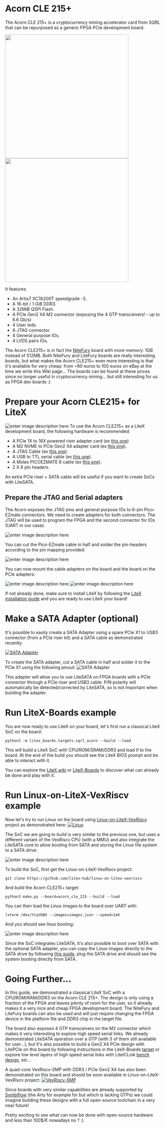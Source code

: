 # Acorn CLE 215+

The Acorn CLE 215+ is a cryptocurrency mining accelerator card from SQRL that can be repurposed as a generic FPGA PCIe development board:

<div>
<img src="https://user-images.githubusercontent.com/1450143/101366194-f0c27580-38a4-11eb-9d90-830d9c98dfec.png" width="400">
<img src="https://user-images.githubusercontent.com/1450143/101523904-85060880-3989-11eb-91ff-4bd50e9189cb.png" width="400">
</div>

It features:

 - An Artix7 XC7A200T speedgrade -3.
 - A 16-bit / 1 GiB DDR3.
 - A 32MiB QSPI Flash.
 - A PCIe Gen2 X4 M2 connector (exposing the 4 GTP transceivers! - up to 6.6 Gb/s)
 - 4 User leds.
 - A JTAG connector.
 - 4 General purpose IOs.
 - 4 LVDS pairs IOs.
 
 The Acorn CLE215+ is in fact the [NiteFury](https://github.com/RHSResearchLLC/NiteFury-and-LiteFury) board with more memory: 1GB instead of 512MB. Both NiteFury and LiteFury boards are really interesting boards, but what makes the Acorn CLE215+ even more interesting is that it's available for very cheap: from ~60 euros to 100 euros on eBay at the time we write this Wiki page... The boards can be found at these prices since no longer useful in  cryptocurrency mining... but still interesting for us as FPGA dev boards :)

# Prepare your Acorn CLE215+ for LiteX
![enter image description here](https://user-images.githubusercontent.com/1450143/101524205-ee861700-3989-11eb-9f17-b77a39ce4339.JPG)
To use the Acorn CLE215+ as a LiteX development board, the following hardware is recommended:
 - A PCIe 1X to 16X powered riser adapter card (ex [this one](https://www.amazon.fr/Mini%C3%A8re-renforc%C3%A9e-extension-Adaptateur-dalimentation/dp/B0721MG66S))
 - A M2 NVME to PCIe Gen2 X4 adapter card (ex [this one](https://www.amazon.fr/GLOTRENDS-PCIe-Adapter-2230-2280-PA05/dp/B079546NPR)).
 - A JTAG Cable (ex [this one](https://www.digikey.fr/fr/product-highlight/d/digilent/jtag-hs2-programming-cable)).
 - A USB to TTL serial cable (ex [this one](https://www.amazon.fr/gp/product/B081QKRHM3)).
 - A Molex PICOEZMATE 6 cable (ex [this one](https://www.digikey.fr/en/products/detail/molex/0369200601/10233018)).
- 2 X 6 pin headers.

An extra PCIe riser + SATA cable will be useful if you want to create SoCs with LiteSATA.

## Prepare the JTAG and Serial adapters
The Acorn exposes the JTAG pins and general purpose IOs to 6-pin Pico-EZmate connectors. We need to create adapters for both connectors. The JTAG will be used to program the FPGA and the second connector for IOs (UART in our case):

![enter image description here](https://user-images.githubusercontent.com/1450143/101597785-77876780-39f7-11eb-92a3-99b27e82e02b.png)

You can cut the Pico-EZmate cable in half and solder the pin-headers according to the pin mapping provided:

![enter image description here](https://user-images.githubusercontent.com/1450143/101526278-a61c2880-398c-11eb-9765-766ee42c0222.JPG)

You can now mount the cable adapters on the board and the board on the PCIe adapters:

![enter image description here](https://user-images.githubusercontent.com/1450143/101598489-8884a880-39f8-11eb-8bcc-280461db326d.JPG)
![enter image description here](https://user-images.githubusercontent.com/1450143/101598810-02b52d00-39f9-11eb-93bb-ede1a8e1a327.JPG)

If not already done, make sure to install LiteX by following the [LiteX installation guide](https://github.com/enjoy-digital/litex/wiki/Installation) and you are ready to use LiteX your board!

# Make a SATA Adapter (optional)

It's possible to easily create a SATA Adapter using a spare PCIe X1 to USB3 connector (from a PCIe riser kit) and a SATA cable as demonstrated recently:

<a href="https://twitter.com/enjoy_digital/status/1320747775626272769" rel="SATA Adapter">![SATA Adapter](https://user-images.githubusercontent.com/1450143/101599464-157c3180-39fa-11eb-8334-d15985037a26.png)</a>

To create the SATA adapter, cut a SATA cable in half and solder it to the PCIe X1 using the following pinout:
![SATA Adapter](https://user-images.githubusercontent.com/1450143/101604586-6b080c80-3a01-11eb-8e15-701d74a4ce73.png)

This adapter will allow you to use LiteSATA on FPGA boards with a PCIe connector through a PCIe riser and USB3 cable. P/N polarity will automatically be detected/corrected by LiteSATA, so is not important when building the adapter.

# Run LiteX-Boards example

You are now ready to use LiteX on your board, let's first run a classical LiteX SoC on the board:

    python3 -m litex_boards.targets.sqrl_acorn --build --load

This will build a LiteX SoC with CPU/ROM/SRAM/DDR3 and load if to the board. At the end of the build you should see the LiteX BIOS prompt and be able to interact with it.

You can explore the [LiteX wiki](https://github.com/enjoy-digital/litex/wiki) or [LiteX-Boards](https://github.com/litex-hub/litex-boards) to discover what can already be done and play with it.

# Run Linux-on-LiteX-VexRiscv example

Now let's try to run Linux on the board using [Linux-on-LiteX-VexRiscv](https://github.com/litex-hub/linux-on-litex-vexriscv) project as demonstrated here:
<a href="https://twitter.com/enjoy_digital/status/1329744466907979778" rel="Linux">
![Linux](https://user-images.githubusercontent.com/1450143/101605994-267d7080-3a03-11eb-8995-6975b894225d.png)</a>

The SoC we are going to build is very similar to the previous one, but uses a different variant of the VexRiscv CPU (with a MMU) and also integrate the LiteSATA core to allow booting from SATA and storing the Linux file system to a SATA drive:

![enter image description here](https://user-images.githubusercontent.com/1450143/101606992-5711da00-3a04-11eb-9de6-3648720e2c9c.png)

To build the SoC, first get the Linux-on-LiteX-VexRiscv project:

    git clone https://github.com/litex-hub/linux-on-litex-vexriscv
    
And build the Acorn CLE215+ target:

    python3 make.py --board=acorn_cle_215 --build --load

You can then load the Linux images to the board over UART with:

    lxterm /dev/ttyUSBX --images=images.json --speed=1e6

And you should see linux booting:

![enter image description here](https://user-images.githubusercontent.com/1450143/101607488-f636d180-3a04-11eb-9002-2d6ee301a1ff.jpeg)

Since the SoC integrates LiteSATA, it's also possible to boot over SATA with the optional SATA adapter, you can copy the Linux images directly to the SATA drive by following [this guide](https://github.com/enjoy-digital/litex/wiki/Load-Application-Code-To-CPU#sdcardsata-boot), plug the SATA drive and should see the system booting directly from SATA.

# Going Further...

In this guide, we demonstrated a classical LiteX SoC with a CPU/ROM/RAM/DDR3 on the Acorn CLE 215+. The design is only using a fraction of the FPGA and leaves plenty of room for the user, so it already makes it a very nice and cheap FPGA development board. The NiteFury and LiteFury boards can also be used and will just require changing the FPGA device in the platform file and DDR3 chip in the target file.

The board also exposes 4 GTP transceivers on the M2 connector which makes it very interesting to explore high speed serial links. We already demonstrated LiteSATA operation over a GTP (with 3 of them still available for user...), but it's also possible to build a Gen2 X4 PCIe design with LitePCIe on this board by following instructions in the LiteX-Boards [target](https://github.com/litex-hub/litex-boards/blob/master/litex_boards/targets/acorn_cle_215.py) or explore low level layers of high speed serial links with LiteICLink [bench design](https://github.com/enjoy-digital/liteiclink/blob/master/bench/serdes/acorn_cle_215.py), etc...

A quad-core VexRiscv-SMP with DDR3 / PCIe Gen2 X4 has also been demonstrated on this board and should be soon available in Linux-on-LiteX-VexRiscv project:
<a href="https://twitter.com/enjoy_digital/status/1257985111469015040" rel="VexRiscv-SMP">
![VexRiscv-SMP](https://user-images.githubusercontent.com/1450143/101612799-592b6700-3a0b-11eb-9d3f-94f255cae8f7.png)</a>

Since boards with very similar capabilities are already supported by [Symbiflow](https://symbiflow.github.io/) (the Arty for example for but which is lacking GTPs) we could imagine building these designs with a full open-source toolchain in a very near future!

Pretty exciting to see what can now be done with open-source hardware and less than 100$/€ nowadays no ? :)